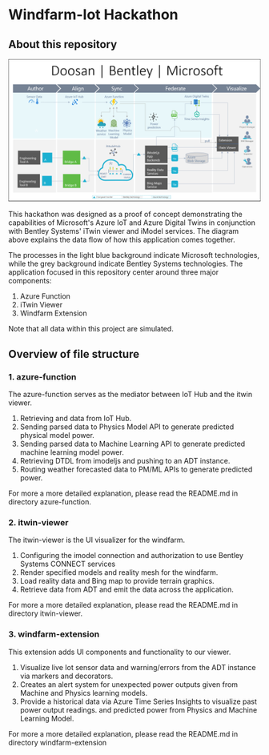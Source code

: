 # Windfarm-Iot Hackathon

## About this repository

![Dataflow Diagram](./images/DataflowDiagram.png)

This hackathon was designed as a proof of concept demonstrating the capabilities of Microsoft's Azure IoT and Azure Digital Twins in conjunction with Bentley Systems' iTwin viewer and iModel services. The diagram above explains the data flow of how this application comes together.

The processes in the light blue background indicate Microsoft technologies, while the grey background indicate Bentley Systems technologies. The application focused in this repository center around three major components:

1) Azure Function
2) iTwin Viewer
3) Windfarm Extension

Note that all data within this project are simulated.

## Overview of file structure

### **1. azure-function**

The azure-function serves as the mediator between IoT Hub and the itwin viewer.

1. Retrieving and  data from IoT Hub.
2. Sending parsed data to Physics Model API to generate predicted physical model power.
3. Sending parsed data to Machine Learning API to generate predicted machine learning model power.
4. Retrieving DTDL from imodeljs and pushing to an ADT instance.
6. Routing weather forecasted data to PM/ML APIs to generate predicted power.

For more a more detailed explanation, please read the README.md in directory azure-function.

### **2. itwin-viewer**

The itwin-viewer is the UI visualizer for the windfarm.

1. Configuring the imodel connection and authorization to use Bentley Systems CONNECT services
2. Render specified models and reality mesh for the windfarm.
3. Load reality data and Bing map to provide terrain graphics.
3. Retrieve data from ADT and emit the data across the application.

For more a more detailed explanation, please read the README.md in directory itwin-viewer.

### **3. windfarm-extension**

This extension adds UI components and functionality to our viewer.

1. Visualize live Iot sensor data and warning/errors from the ADT instance via markers and decorators.
2. Creates an alert system for unexpected power outputs given from Machine and Physics learning models.
3. Provide a historical data via Azure Time Series Insights to visualize past power output readings.
 and predicted power from Physics and Machine Learning Model.

For more a more detailed explanation, please read the README.md in directory windfarm-extension